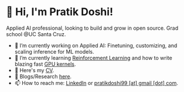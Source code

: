 # 👋 Hi, I'm Pratik Doshi!

<!--
**Pratik-Doshi-99/pratik-doshi-99** is a ✨ _special_ ✨ repository because its `README.md` (this file) appears on your GitHub profile.

Here are some ideas to get you started:

- 🔭 I’m currently working on ...
- 🌱 I’m currently learning ...
- 👯 I’m looking to collaborate on ...
- 🤔 I’m looking for help with ...
- 💬 Ask me about ...
- 📫 How to reach me: ...
- 😄 Pronouns: ...
- ⚡ Fun fact: ...
-->

Applied AI professional, looking to build and grow in open source. Grad school @UC Santa Cruz.

- 🔭 I’m currently working on Applied AI: Finetuning, customizing, and scaling inference for ML models.
- 🌱 I’m currently learning [Reinforcement Learning](https://rlhfbook.com/c/11-policy-gradients.html) and how to write blazing fast [GPU kernels](https://github.com/drkennetz/cuda_examples).
- 📜 Here's my [CV](https://pratik-doshi-99.github.io/cv/).
- 💬 Blogs/Research [here](https://pratik-doshi-99.github.io/year-archive/).
- 📫 How to reach me: [LinkedIn](https://www.linkedin.com/in/pratik-doshi-b2a493153/) or [pratikdoshi99 [at] gmail [dot] com](mailto:pratikdoshi99@gmail.com).
